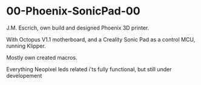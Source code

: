 # 00-Phoenix-SonicPad-00
 J.M. Escrich, own build and designed Phoenix 3D printer.
 
 With Octopus V1.1 motherboard, and a Creality Sonic Pad as a control MCU, running Klipper.
 
 Mostly own created macros.
 
 Everything Neopixel leds related i'ts fully functional, but still under developement
